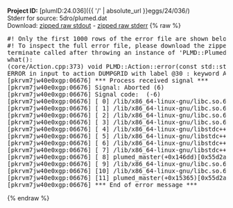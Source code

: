 **Project ID:** [plumID:24.036]({{ '/' | absolute_url }}eggs/24/036/)  
Stderr for source:  5dro/plumed.dat   
Download: [zipped raw stdout](plumed.dat.plumed_master.stdout.txt.zip) - [zipped raw stderr](plumed.dat.plumed_master.stderr.txt.zip) 
{% raw %}
<pre>
#! Only the first 1000 rows of the error file are shown below
#! To inspect the full error file, please download the zipped raw stderr file above
terminate called after throwing an instance of 'PLMD::Plumed::ExceptionError'
what():
(core/Action.cpp:373) void PLMD::Action::error(const std::string&) const
ERROR in input to action DUMPGRID with label @30 : keyword ARG is compulsory for this action
[pkrvm7jw40e0xgp:06676] *** Process received signal ***
[pkrvm7jw40e0xgp:06676] Signal: Aborted (6)
[pkrvm7jw40e0xgp:06676] Signal code:  (-6)
[pkrvm7jw40e0xgp:06676] [ 0] /lib/x86_64-linux-gnu/libc.so.6(+0x45330)[0x7fb8fd845330]
[pkrvm7jw40e0xgp:06676] [ 1] /lib/x86_64-linux-gnu/libc.so.6(pthread_kill+0x11c)[0x7fb8fd89eb2c]
[pkrvm7jw40e0xgp:06676] [ 2] /lib/x86_64-linux-gnu/libc.so.6(gsignal+0x1e)[0x7fb8fd84527e]
[pkrvm7jw40e0xgp:06676] [ 3] /lib/x86_64-linux-gnu/libc.so.6(abort+0xdf)[0x7fb8fd8288ff]
[pkrvm7jw40e0xgp:06676] [ 4] /lib/x86_64-linux-gnu/libstdc++.so.6(+0xa5ff5)[0x7fb8fdca5ff5]
[pkrvm7jw40e0xgp:06676] [ 5] /lib/x86_64-linux-gnu/libstdc++.so.6(+0xbb0da)[0x7fb8fdcbb0da]
[pkrvm7jw40e0xgp:06676] [ 6] /lib/x86_64-linux-gnu/libstdc++.so.6(_ZSt10unexpectedv+0x0)[0x7fb8fdca5a55]
[pkrvm7jw40e0xgp:06676] [ 7] /lib/x86_64-linux-gnu/libstdc++.so.6(+0xa5a6f)[0x7fb8fdca5a6f]
[pkrvm7jw40e0xgp:06676] [ 8] plumed_master(+0x146dd)[0x55d2a15c66dd]
[pkrvm7jw40e0xgp:06676] [ 9] /lib/x86_64-linux-gnu/libc.so.6(+0x2a1ca)[0x7fb8fd82a1ca]
[pkrvm7jw40e0xgp:06676] [10] /lib/x86_64-linux-gnu/libc.so.6(__libc_start_main+0x8b)[0x7fb8fd82a28b]
[pkrvm7jw40e0xgp:06676] [11] plumed_master(+0x15365)[0x55d2a15c7365]
[pkrvm7jw40e0xgp:06676] *** End of error message ***
</pre>
{% endraw %}
